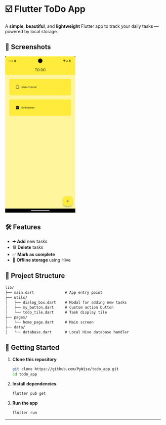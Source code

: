# ☑️ Flutter ToDo App

A **simple**, **beautiful**, and **lightweight** Flutter app to track your daily tasks — powered by local storage.

## 📱 Screenshots

<p float="left">
  <img src="assets/images/screenshot_1.png" width="45%" />
</p>

## 🛠 Features

- ➕ **Add** new tasks
- 🗑 **Delete** tasks
- ✅ **Mark as complete**
- 💾 **Offline storage** using Hive

## 📂 Project Structure

```
lib/
├── main.dart              # App entry point
├── utils/
│   ├── dialog_box.dart    # Modal for adding new tasks
│   ├── my_button.dart     # Custom action button
│   └── todo_tile.dart     # Task display tile
├── pages/
│   └── home_page.dart     # Main screen
├── data/
│   └── database.dart      # Local Hive database handler
```

## 🚀 Getting Started

1. **Clone this repository**

   ```bash
   git clone https://github.com/PyWise/todo_app.git
   cd todo_app
   ```

2. **Install dependencies**

   ```bash
   flutter pub get
   ```

3. **Run the app**
   ```bash
   flutter run
   ```

---
